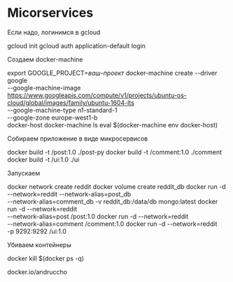 # Micorservices

Если надо, логинимся в gcloud

gcloud init 
gcloud auth application-default login

Создаем docker-machine

export GOOGLE_PROJECT=_ваш-проект_ 
docker-machine create --driver google \
 --google-machine-image https://www.googleapis.com/compute/v1/projects/ubuntu-os-cloud/global/images/family/ubuntu-1604-lts \
 --google-machine-type n1-standard-1 \
 --google-zone europe-west1-b \
 docker-host
docker-machine ls
eval $(docker-machine env docker-host) 

Собираем приложение в виде микросервисов

docker build -t <your-dockerhub-login>/post:1.0 ./post-py
docker build -t <your-dockerhub-login>/comment:1.0 ./comment
docker build -t <your-dockerhub-login>/ui:1.0 ./ui

Запускаем

docker network create reddit
docker volume create reddit_db
docker run -d --network=reddit --network-alias=post_db \
--network-alias=comment_db -v reddit_db:/data/db mongo:latest
docker run -d --network=reddit \
--network-alias=post <your-dockerhub-login>/post:1.0
docker run -d --network=reddit \
--network-alias=comment <your-dockerhub-login>/comment:1.0
docker run -d --network=reddit \
-p 9292:9292 <your-dockerhub-login>/ui:1.0

Убиваем контейнеры

docker kill $(docker ps -q)

docker.io/andruccho
